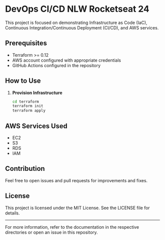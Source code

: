 # DevOps CI/CD NLW Rocketseat 24

This project is focused on demonstrating Infrastructure as Code (IaC), Continuous Integration/Continuous Deployment (CI/CD), and AWS services.

## Prerequisites

- Terraform >= 0.12
- AWS account configured with appropriate credentials
- GitHub Actions configured in the repository

## How to Use

1. **Provision Infrastructure**
   ```bash
   cd terraform
   terraform init
   terraform apply
   ```

## AWS Services Used

- EC2
- S3
- RDS
- IAM

## Contribution

Feel free to open issues and pull requests for improvements and fixes.

## License

This project is licensed under the MIT License. See the LICENSE file for details.

---

For more information, refer to the documentation in the respective directories or open an issue in this repository.